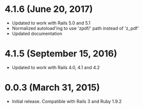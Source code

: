 
# 4.1.6 (June 20, 2017)

* Updated to work with Rails 5.0 and 5.1
* Normalized autoload'ing to use 'zpdf/' path instead of 'z_pdf'
* Updated documentation

# 4.1.5 (September 15, 2016)

* Updated to work with Rails 4.0, 4.1 and 4.2

# 0.0.3 (March 31, 2015)

* Initial release. Compatible with Rails 3 and Ruby 1.9.2

